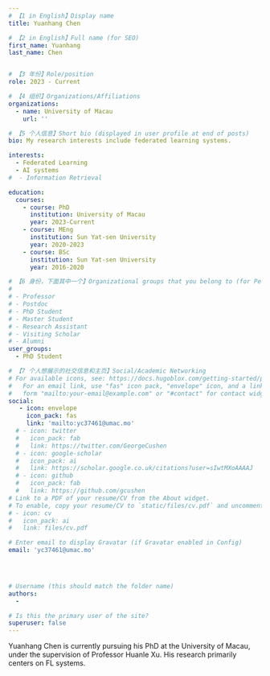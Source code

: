 ```yaml
---
# 【1 in English】Display name 
title: Yuanhang Chen 

# 【2 in English】Full name (for SEO)
first_name: Yuanhang
last_name: Chen


# 【3 年份】Role/position
role: 2023 - Current

# 【4 组织】Organizations/Affiliations
organizations:
  - name: University of Macau
    url: ''

# 【5 个人信息】Short bio (displayed in user profile at end of posts)
bio: My research interests include federated learning systems.

interests:
  - Federated Learning
  - AI systems
#  - Information Retrieval

education:
  courses:
    - course: PhD
      institution: University of Macau
      year: 2023-Current
    - course: MEng
      institution: Sun Yat-sen University
      year: 2020-2023
    - course: BSc
      institution: Sun Yat-sen University
      year: 2016-2020

# 【6 身份，下面其中一个】Organizational groups that you belong to (for People widget)
#  
# - Professor
# - Postdoc
# - PhD Student
# - Master Student
# - Research Assistant
# - Visiting Scholar
# - Alumni
user_groups:
  - PhD Student

# 【7 个人想展示的社交信息和主页】Social/Academic Networking
# For available icons, see: https://docs.hugoblox.com/getting-started/page-builder/#icons
#   For an email link, use "fas" icon pack, "envelope" icon, and a link in the
#   form "mailto:your-email@example.com" or "#contact" for contact widget.
social:
   - icon: envelope
     icon_pack: fas
     link: 'mailto:yc37461@umac.mo'
  # - icon: twitter
  #   icon_pack: fab
  #   link: https://twitter.com/GeorgeCushen
  # - icon: google-scholar
  #   icon_pack: ai
  #   link: https://scholar.google.co.uk/citations?user=sIwtMXoAAAAJ
  # - icon: github
  #   icon_pack: fab
  #   link: https://github.com/gcushen
# Link to a PDF of your resume/CV from the About widget.
# To enable, copy your resume/CV to `static/files/cv.pdf` and uncomment the lines below.
# - icon: cv
#   icon_pack: ai
#   link: files/cv.pdf

# Enter email to display Gravatar (if Gravatar enabled in Config)
email: 'yc37461@umac.mo'



  
# Username (this should match the folder name)
authors:
  - 

# Is this the primary user of the site?
superuser: false
---
```


Yuanhang Chen is currently pursuing his PhD at the University of Macau, under the supervision of Professor Huanle Xu. His research primarily centers on FL systems.